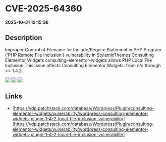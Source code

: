 # CVE-2025-64360

**2025-10-31 12:15:36**

## Description
Improper Control of Filename for Include/Require Statement in PHP Program ('PHP Remote File Inclusion') vulnerability in StylemixThemes Consulting Elementor Widgets consulting-elementor-widgets allows PHP Local File Inclusion.This issue affects Consulting Elementor Widgets: from n/a through <= 1.4.2.

![](https://img.shields.io/static/v1?label=Score&message=7.5&color=red)
![](https://img.shields.io/static/v1?label=Severity&message=HIGH&color=red)
![](https://img.shields.io/static/v1?label=CWE&message=RFI&color=green)

## Links
- [https://vdp.patchstack.com/database/Wordpress/Plugin/consulting-elementor-widgets/vulnerability/wordpress-consulting-elementor-widgets-plugin-1-4-2-local-file-inclusion-vulnerability](https://vdp.patchstack.com/database/Wordpress/Plugin/consulting-elementor-widgets/vulnerability/wordpress-consulting-elementor-widgets-plugin-1-4-2-local-file-inclusion-vulnerability)
